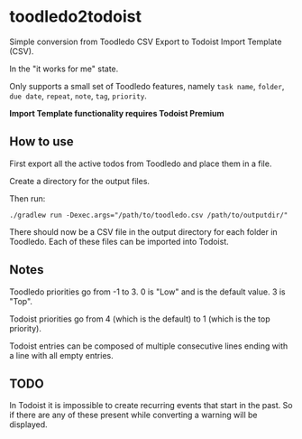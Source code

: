# toodledo2todoist
Simple conversion from Toodledo CSV Export to Todoist Import Template (CSV).

In the "it works for me" state.

Only supports a small set of Toodledo features, namely `task name`, 
`folder`, `due date`, `repeat`, `note`, `tag`, `priority`.

**Import Template functionality requires Todoist Premium**

## How to use
First export all the active todos from Toodledo and place them in a file.

Create a directory for the output files. 

Then run:

`./gradlew run -Dexec.args="/path/to/toodledo.csv /path/to/outputdir/"`

There should now be a CSV file in the output directory for each folder in Toodledo.
Each of these files can be imported into Todoist.

## Notes
Toodledo priorities go from -1 to 3. 0 is "Low" and is the default value. 3 is "Top".

Todoist priorities go from 4 (which is the default) to 1 (which is the top priority).

Todoist entries can be composed of multiple consecutive lines ending with a line with all empty entries.

## TODO
In Todoist it is impossible to create recurring events that start in the past. So if there are any
of these present while converting a warning will be displayed.
